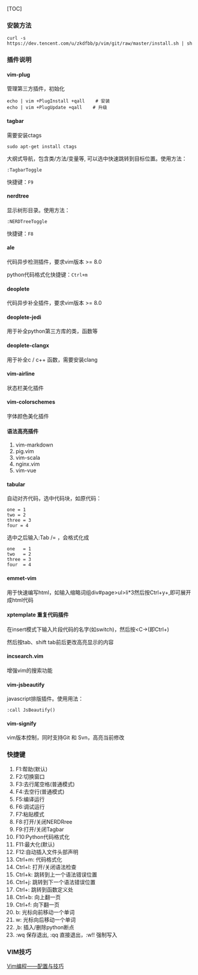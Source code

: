 [TOC]

### 安装方法

```
curl -s https://dev.tencent.com/u/zkdfbb/p/vim/git/raw/master/install.sh | sh
```

### 插件说明

#### vim-plug

管理第三方插件，初始化

```
echo | vim +PlugInstall +qall    # 安装
echo | vim +PlugUpdate +qall    # 升级
```

#### tagbar

需要安装ctags

```
sudo apt-get install ctags
```

大纲式导航，包含类/方法/变量等, 可以选中快速跳转到目标位置。使用方法：

```
:TagbarToggle
```

快捷键：`F9`

#### nerdtree

显示树形目录。使用方法：

```
:NERDTreeToggle
```

快捷键：`F8`


#### ale

代码异步检测插件，要求vim版本 >= 8.0

python代码格式化快捷键：`Ctrl+m`

#### deoplete

代码异步补全插件，要求vim版本 >= 8.0

#### deoplete-jedi

用于补全python第三方库的类，函数等

#### deoplete-clangx

用于补全c / c++ 函数，需要安装clang

#### vim-airline

状态栏美化插件

#### vim-colorschemes

字体颜色美化插件

#### 语法高亮插件

1. vim-markdown
2. pig.vim
3. vim-scala
4. nginx.vim
5. vim-vue

#### tabular

自动对齐代码，选中代码块，如原代码：

```
one = 1
two = 2
three = 3
four = 4
```

选中之后输入:Tab /= ，会格式化成

```
one   = 1
two   = 2
three = 3
four  = 4
```

#### emmet-vim

用于快速编写html，如输入缩略词组div#page>ul>li*3然后按Ctrl+y+,即可展开成html代码

#### xptemplate 重复代码插件

在insert模式下输入片段代码的名字(如switch)，然后按<C-\>(即Ctrl+\)

然后按tab、shift tab前后更改高亮显示的内容

#### incsearch.vim

增强vim的搜索功能

#### vim-jsbeautify

javascript排版插件。使用用法：

```
:call JsBeautify()
```

#### vim-signify

vim版本控制，同时支持Git 和 Svn，高亮当前修改

### 快捷键

1. F1:帮助(默认)
2. F2:切换窗口
3. F3:去行尾空格(普通模式)
3. F4:去空行(普通模式)
4. F5:编译运行
6. F6:调试运行
7. F7:粘贴模式
8. F8:打开/关闭NERDRree
9. F9:打开/关闭Tagbar
10. F10:Python代码格式化
11. F11:最大化(默认)
12. F12:自动插入文件头部声明
13. Ctrl+m: 代码格式化
14. Ctrl+l: 打开/关闭语法检查
15. Ctrl+k: 跳转到上一个语法错误位置
14. Ctrl+j: 跳转到下一个语法错误位置
16. Ctrl+\: 跳转到函数定义处
17. Ctrl+b: 向上翻一页
18. Ctrl+f: 向下翻一页
19. b: 光标向前移动一个单词
20. w: 光标向后移动一个单词
21. ,b: 插入/删除python断点
22. :wq 保存退出, :qq 直接退出，:w!! 强制写入

### VIM技巧

[Vim编程——配置与技巧](http://linux-wiki.cn/wiki/%E7%94%A8Vim%E7%BC%96%E7%A8%8B%E2%80%94%E2%80%94%E9%85%8D%E7%BD%AE%E4%B8%8E%E6%8A%80%E5%B7%A7)

